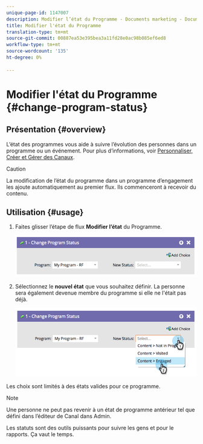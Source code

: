 ```yaml
---
unique-page-id: 1147007
description: Modifier l’état du Programme - Documents marketing - Documentation du produit
title: Modifier l'état du Programme
translation-type: tm+mt
source-git-commit: 00887ea53e395bea3a11fd28e0ac98b085ef6ed8
workflow-type: tm+mt
source-wordcount: '135'
ht-degree: 0%

---
```



# Modifier l&#39;état du Programme {#change-program-status}

## Présentation {#overview}

L’état des programmes vous aide à suivre l’évolution des personnes dans un programme ou un événement. Pour plus d’informations, voir [Personnaliser, Créer et Gérer des Canaux](../../../../product-docs/administration/tags/create-a-program-channel.md).

>[!CAUTION]
>
>La modification de l’état du programme dans un programme d’engagement les ajoute automatiquement au premier flux. Ils commenceront à recevoir du contenu.

## Utilisation {#usage}

1. Faites glisser l’étape de flux **Modifier l’état** du Programme.

   ![](assets/image2014-9-22-14-3a43-3a34.png)

1. Sélectionnez le **nouvel état** que vous souhaitez définir. La personne sera également devenue membre du programme si elle ne l&#39;était pas déjà.

   ![](assets/image2014-9-22-14-3a43-3a45.png)

Les choix sont limités à des états valides pour ce programme.

>[!NOTE]
>
>Une personne ne peut pas revenir à un état de programme antérieur tel que défini dans l’éditeur de Canal dans Admin.

Les statuts sont des outils puissants pour suivre les gens et pour le rapports. Ça vaut le temps.